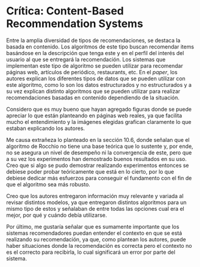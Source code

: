 # Crítica: Content-Based Recommendation Systems
Entre la amplia diversidad de tipos de recomendaciones, se destaca la basada en contenido. Los algoritmos de este tipo buscan recomendar items basándose en la descripción que tenga este y en el perfil del interés del usuario al que se entregará la recomendación. Los sistemas que implementan este tipo de algoritmo se pueden utilizar para recomendar páginas web, artículos de periódico, restaurants, etc. En el *paper*, los autores explican los diferentes tipos de datos que se pueden utilizar con este algoritmo, como lo son los datos estructurados y no estructurados y a su vez explican distinto algoritmos que se pueden utilizar para realizar recomendaciones basadas en contenido dependiendo de la situación.

Considero que es muy bueno que hayan agregado figuras donde se puede apreciar lo que están planteando en páginas web reales, ya que facilita mucho el entendimiento y la imágenes elegidas grafican claramente lo que estaban explicando los autores.

Me causa extrañeza lo planteado en la sección 10.6, donde señalan que el algoritmo de Rocchio no tiene una base teórica que lo sustente y, por ende, no se asegura un nivel de desempeño ni la convergencia de este, pero que a su vez los experimentos han demostrado buenos resultados en su uso. Creo que si algo se pudo demostrar realizando experimentos entonces se debiese poder probar teóricamente que está en lo cierto, por lo que debiese dedicar más esfuerzos para conseguir el fundamento con el fin de que el algoritmo sea más robusto.

Creo que los autores entregaron información muy relevante y variada al revisar distintos modelos, ya que entregaron distintos algoritmos para un mismo tipo de estos y señalaban de entre todas las opciones cual era el mejor, por qué y cuándo debía utilizarse.

Por último, me gustaría señalar que es sumamente importante que los sistemas recomendadores puedan entender el contexto en que se está realizando su recomendación, ya que, como plantean los autores, puede haber situaciones donde la recomendación es correcta pero el contexto no es el correcto para recibirla, lo cual significará un error por parte del sistema.